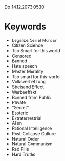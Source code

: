 Do 14.12.2073 0530

# Keywords

- Legalize Serial Murder
- Citizen Science
- Too Smart for this world
- Censored
- Banned
- Hate speech
- Master Morality
- Too smart for this world
- Volksverhetzung
- Streisand Effect
- Werbeeffekt
- Banned from Public
- Private
- "Secret"
- Esoteric
- Extraterrestrial
- Alien
- Rational Intelligence
- Post-Collapse Culture
- Natural Order
- Natural Communism
- Red Pills
- Hard Truths
